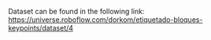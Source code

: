 Dataset can be found in the following link:
https://universe.roboflow.com/dorkom/etiquetado-bloques-keypoints/dataset/4
